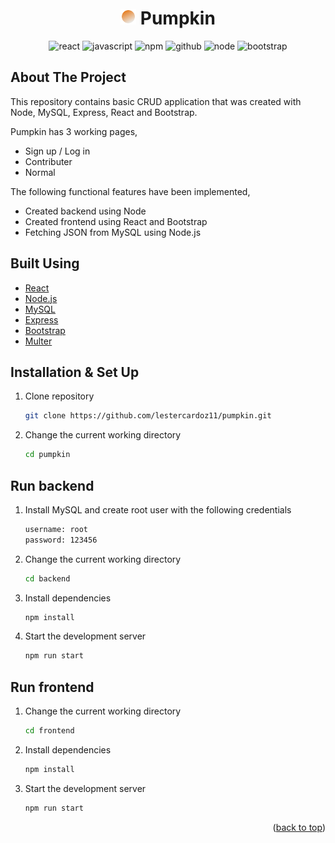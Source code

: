 <h1 align="center">
  <img src="frontend/public/logo192.png" alt="Logo" width="25" height="25"> Pumpkin
</h1>
<p align="center">
  <img alt="react" src="https://img.shields.io/badge/React-20232A?style=for-the-badge&logo=react&logoColor=61DAFB" />
  <img alt="javascript" src="https://img.shields.io/badge/JavaScript-323330?style=for-the-badge&logo=javascript&logoColor=F7DF1E" />
  <img alt="npm" src="https://img.shields.io/badge/npm-CB3837?style=for-the-badge&logo=npm&logoColor=white" />
  <img alt="github" src="https://img.shields.io/badge/GitHub-100000?style=for-the-badge&logo=github&logoColor=white" />
  <img alt="node" src="https://img.shields.io/badge/Node.js-339933?style=for-the-badge&logo=nodedotjs&logoColor=white">
  <img alt="bootstrap" src="https://img.shields.io/badge/Bootstrap-563D7C?style=for-the-badge&logo=bootstrap&logoColor=white">
</p>

## About The Project

This repository contains basic CRUD application that was created with Node, MySQL, Express, React and Bootstrap.

Pumpkin has 3 working pages,

- Sign up / Log in
- Contributer
- Normal

The following functional features have been implemented,

- Created backend using Node
- Created frontend using React and Bootstrap
- Fetching JSON from MySQL using Node.js

## Built Using

- [React](https://reactjs.org/)
- [Node.js](https://nodejs.org/en/)
- [MySQL](https://www.mysql.com/)
- [Express](https://expressjs.com/)
- [Bootstrap](https://getbootstrap.com/)
- [Multer](https://github.com/expressjs/multer)

## Installation & Set Up

1. Clone repository

   ```sh
   git clone https://github.com/lestercardoz11/pumpkin.git
   ```

2. Change the current working directory

   ```sh
   cd pumpkin
   ```

## Run backend

1. Install MySQL and create root user with the following credentials

   ```sh
   username: root
   password: 123456
   ```

2. Change the current working directory

   ```sh
   cd backend
   ```

3. Install dependencies

   ```sh
   npm install
   ```

4. Start the development server

   ```sh
   npm run start
   ```

## Run frontend

1. Change the current working directory

   ```sh
   cd frontend
   ```

2. Install dependencies

   ```sh
   npm install
   ```

3. Start the development server

   ```sh
   npm run start
   ```

<p align="right">(<a href="#top">back to top</a>)</p>
